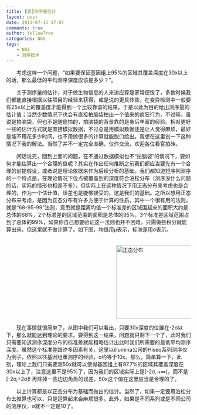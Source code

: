 ```yaml
---
title: [原]测序量估计
layout: post
date: 2013-07-11 17:07
comments: true
author: YellowTree
categories: NGS
tags:
	- NGS
	- 测序技术
---
```

<p>　　考虑这样一个问题，&ldquo;如果要保证基因组上95%的区域其覆盖深度在30x以上的话，那么最低的平均测序深度应该是多少？&rdquo;。</p>
<p>　　关于测序量的估计，对于做生物信息的人来讲应算是家常便饭了，多数时候我们都能直接根据以往项目的经验来获得，或是说的更具体些，在变异检测中一般要有25x以上的覆盖度才能得到一个比较靠谱的结果，于是以此为目的给出测序量的估计值；当然少数情况下也会有直接拍脑袋拍出一个值来的疯狂行为，不过嘛，虽说是拍脑袋，但也不是随便拍的，拍脑袋的背景靠的是身后丰富的经验。相对更好一些的估计方式就是直接模拟数据，不过总是用模拟数据还是让人觉得麻烦，最好是能不用花多少时间，也不用做很多的计算就能脱口给出。我想在这里说一下这种情况下我的解法。当然了并不一定完全准确，仅作交流，欢迎各位看官拍砖。</p>
<p>　　闲话说完，回到上面的问题，在不通过数据模拟也不&ldquo;拍脑袋&rdquo;的情况下，要如何才能估算出一个合理的值呢？其实在作出任何推断之前我们都应当要先有一个合理的前提假设，或者说是理论依据来作为后续分析的基础。我们都知道短序列测序的一个特点是，在理论情况下位点被覆盖到的深度符合泊松分布（测序没什么问题的话，实际的情形也相差不多），但实际上在这种情况下用正态分布来考虑也是合理的，作为一个估计值，误差也是能够接受的，这是我们的基础。之所以想用正态分布来考虑，是因为正态分布有许多方便于计算的性质。其中一个很有用的法则，就是&ldquo;68-95-99&rdquo;法则，意思就是距离均值一个标准差的区域围起来的面积大约是总体的68%，2个标准差的区域范围的面积是总体的95%，3个标准差区域范围占到了总体的99%，如果你自己想要验证这一法则也并不困难，只需做些积分就能算出来，但这里就不做计算了。如下图，均值用&mu;表示，标准差用&sigma;表示。</p>
<p style="margin-left: 300px;">　　<img src="http://upload.wikimedia.org/wikipedia/commons/8/8c/Standard_deviation_diagram.svg" alt="正态分布" width="400" height="200" /></p>
<p>　　现在事情就很简单了，从图中我们可以看出，只要30x深度的位置在-2&sigma;以下，那么就能达到理论的要求。要得到这一结果，问题就只剩下一个了，此时我们只需要知道测序深度分布的标准差就能粗略估计出此时我们所需要的最低平均测序深度。虽然这个标准差跟许多因素有关，这里以illumina公司的Hiseq系列测序仪为例子，依照以往基因组重测序的经验，&sigma;约等于10x。那么，简单算一下，此刻，理论上我们只需要测50x就可以使得基因组上有97.7%的区域其覆盖深度在30x以上了，注意这里不是95%了，因为我们的区域实际上是[-2&sigma;, +&infin;)，而不是[-2&sigma;,+2&sigma;]! 再除掉一些边边角角的误差，50x这个值在这里应当是合理的了。</p>
<p>　　以上计算都是以正态分布为基础而做出的估计。当然了，如果一定要用泊松分布去推算也可以，只是运算起来会麻烦很多。此外，如果是不同系列或是不同公司的测序仪，&sigma;就不一定是10了。</p>
<p>&nbsp;</p>